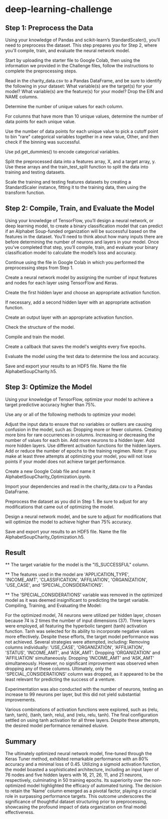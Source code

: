 # deep-learning-challenge

## Step 1: Preprocess the Data
Using your knowledge of Pandas and scikit-learn’s StandardScaler(), you’ll need to preprocess the dataset. This step prepares you for Step 2, where you'll compile, train, and evaluate the neural network model.

Start by uploading the starter file to Google Colab, then using the information we provided in the Challenge files, follow the instructions to complete the preprocessing steps.

Read in the charity_data.csv to a Pandas DataFrame, and be sure to identify the following in your dataset:
What variable(s) are the target(s) for your model?
What variable(s) are the feature(s) for your model?
Drop the EIN and NAME columns.

Determine the number of unique values for each column.

For columns that have more than 10 unique values, determine the number of data points for each unique value.

Use the number of data points for each unique value to pick a cutoff point to bin "rare" categorical variables together in a new value, Other, and then check if the binning was successful.

Use pd.get_dummies() to encode categorical variables.

Split the preprocessed data into a features array, X, and a target array, y. Use these arrays and the train_test_split function to split the data into training and testing datasets.

Scale the training and testing features datasets by creating a StandardScaler instance, fitting it to the training data, then using the transform function.

## Step 2: Compile, Train, and Evaluate the Model
Using your knowledge of TensorFlow, you’ll design a neural network, or deep learning model, to create a binary classification model that can predict if an Alphabet Soup-funded organization will be successful based on the features in the dataset. You’ll need to think about how many inputs there are before determining the number of neurons and layers in your model. Once you’ve completed that step, you’ll compile, train, and evaluate your binary classification model to calculate the model’s loss and accuracy.

Continue using the file in Google Colab in which you performed the preprocessing steps from Step 1.

Create a neural network model by assigning the number of input features and nodes for each layer using TensorFlow and Keras.

Create the first hidden layer and choose an appropriate activation function.

If necessary, add a second hidden layer with an appropriate activation function.

Create an output layer with an appropriate activation function.

Check the structure of the model.

Compile and train the model.

Create a callback that saves the model's weights every five epochs.

Evaluate the model using the test data to determine the loss and accuracy.

Save and export your results to an HDF5 file. Name the file AlphabetSoupCharity.h5.

## Step 3: Optimize the Model
Using your knowledge of TensorFlow, optimize your model to achieve a target predictive accuracy higher than 75%.

Use any or all of the following methods to optimize your model:

Adjust the input data to ensure that no variables or outliers are causing confusion in the model, such as:
Dropping more or fewer columns.
Creating more bins for rare occurrences in columns.
Increasing or decreasing the number of values for each bin.
Add more neurons to a hidden layer.
Add more hidden layers.
Use different activation functions for the hidden layers.
Add or reduce the number of epochs to the training regimen.
Note: If you make at least three attempts at optimizing your model, you will not lose points if your model does not achieve target performance.

Create a new Google Colab file and name it AlphabetSoupCharity_Optimization.ipynb.

Import your dependencies and read in the charity_data.csv to a Pandas DataFrame.

Preprocess the dataset as you did in Step 1. Be sure to adjust for any modifications that came out of optimizing the model.

Design a neural network model, and be sure to adjust for modifications that will optimize the model to achieve higher than 75% accuracy.

Save and export your results to an HDF5 file. Name the file AlphabetSoupCharity_Optimization.h5.

## Result 
** The target variable for the model is the "IS_SUCCESSFUL" column.

** The features used in the model are 'APPLICATION_TYPE', 'INCOME_AMT', 'CLASSIFICATION', 'AFFILIATION', 'ORGANIZATION', 'USE_CASE', and 'SPECIAL_CONSIDERATIONS'.

** The 'SPECIAL_CONSIDERATIONS' variable was removed in the optimized model as it was deemed insignificant to predicting the target variable.
Compiling, Training, and Evaluating the Model:

For the optimized model, 74 neurons were utilized per hidden layer, chosen because 74 is 2 times the number of input dimensions (37). Three layers were employed, all featuring the hyperbolic tangent (tanh) activation function. Tanh was selected for its ability to incorporate negative values more effectively. Despite these efforts, the target model performance was not achieved. Several strategies were attempted, including:
Removing columns individually: 'USE_CASE', 'ORGANIZATION', 'AFFILIATION', 'STATUS', 'INCOME_AMT', and 'ASK_AMT'.
Dropping 'ORGANIZATION' and 'AFFILIATION' simultaneously.
Dropping 'INCOME_AMT' and 'ASK_AMT' simultaneously.
However, no significant improvement was observed when dropping any of these columns. Ultimately, only the 'SPECIAL_CONSIDERATIONS' column was dropped, as it appeared to be the least relevant for predicting the success of a venture.

Experimentation was also conducted with the number of neurons, testing an increase to 99 neurons per layer, but this did not yield substantial improvements.

Various combinations of activation functions were explored, such as (relu, tanh, tanh), (tanh, tanh, relu), and (relu, relu, tanh). The final configuration settled on using tanh activation for all three layers. Despite these attempts, the desired model performance remained elusive.

## Summary

The ultimately optimized neural network model, fine-tuned through the Keras Tuner method, exhibited remarkable performance with an 80% accuracy and a minimal loss of 0.45. Utilizing a sigmoid activation function, the model boasted a sophisticated architecture, including an input layer of 76 nodes and five hidden layers with 16, 21, 26, 11, and 21 neurons, respectively, culminating in 50 training epochs. Its superiority over the non-optimized model highlighted the efficacy of automated tuning. The decision to retain the 'Name' column emerged as a pivotal factor, playing a crucial role in surpassing performance targets. This outcome underscores the significance of thoughtful dataset structuring prior to preprocessing, showcasing the profound impact of data organization on final model effectiveness.
